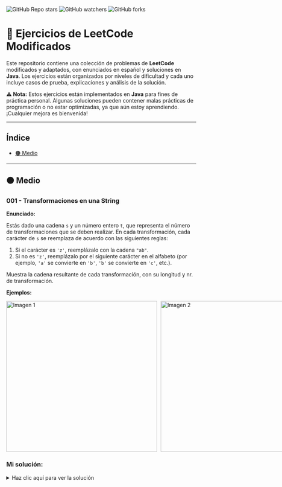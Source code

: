![GitHub Repo stars](https://img.shields.io/github/stars/felixmk0/leetcode-ejercicios-modificados)
![GitHub watchers](https://img.shields.io/github/watchers/felixmk0/leetcode-ejercicios-modificados)
![GitHub forks](https://img.shields.io/github/forks/felixmk0/leetcode-ejercicios-modificados)

# 📘 Ejercicios de LeetCode Modificados

Este repositorio contiene una colección de problemas de **LeetCode** modificados y adaptados, con enunciados en español y soluciones en **Java**. Los ejercicios están organizados por niveles de dificultad y cada uno incluye casos de prueba, explicaciones y análisis de la solución.

**⚠️ Nota:** Estos ejercicios están implementados en **Java** para fines de práctica personal. Algunas soluciones pueden contener malas prácticas de programación o no estar optimizadas, ya que aún estoy aprendiendo. ¡Cualquier mejora es bienvenida!

---

## Índice

- [🟠 Medio](#medio)

---

## 🟠 Medio

### 001 - Transformaciones en una String

**Enunciado:**

Estás dado una cadena `s` y un número entero `t`, que representa el número de transformaciones que se deben realizar. En cada transformación, cada carácter de `s` se reemplaza de acuerdo con las siguientes reglas:

1. Si el carácter es `'z'`, reemplázalo con la cadena `"ab"`.
2. Si no es `'z'`, reemplázalo por el siguiente carácter en el alfabeto (por ejemplo, `'a'` se convierte en `'b'`, `'b'` se convierte en `'c'`, etc.).

Muestra la cadena resultante de cada transformación, con su longitud y nr. de transformación.

**Ejemplos:**

<div style="display: flex; gap: 10px;">
  <img src="https://github.com/user-attachments/assets/ca677a56-83e3-498b-b249-229e65e65514" alt="Imagen 1" width="400"/>
  <img src="https://github.com/user-attachments/assets/faf2f4ee-4363-4b00-b765-a758775f6d4b" alt="Imagen 2" width="400"/>
</div>


### Mi solución:

<details>
  <summary>Haz clic aquí para ver la solución </summary>

```java
public class Solution {

    public static void main(String[] args) {
        transformString("abcyy", 2);
    }

    public static void transformString(String s, int t) {
        for (int i = 0; i < t; i++) {
            for (int j = 0; j < s.length(); j++) {
                if (s.charAt(j) == 'z') {
                    if (j != 0) {
                        s = s.substring(0, j) + "ab" + s.substring(j + 1);
                        j++;
                    } else s = "ab" + s.substring(j + 1);
                } else {
                    if (j != 0) s = s.substring(0, j) + getNextChar(s.charAt(j)) + s.substring(j + 1);
                    else s = getNextChar(s.charAt(j)) + s.substring(j + 1);
                }
            }
            System.out.println("T = " + i + ", String = " + s + ", Length: " + s.length());
        }
    }


    public static char getNextChar(char c) {
        if (c == 'z') return 'a';
        return (char) (c + 1);
    }
}
```
</details>
